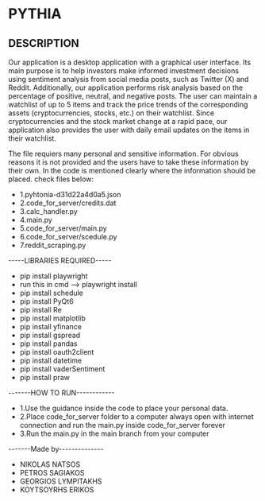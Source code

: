 # PYTHIA

## DESCRIPTION
Our application is a desktop application with a graphical user interface. Its main purpose is to help investors make informed investment decisions using sentiment analysis from social media posts, such as Twitter (X) and Reddit. Additionally, our application performs risk analysis based on the percentage of positive, neutral, and negative posts. The user can maintain a watchlist of up to 5 items and track the price trends of the corresponding assets (cryptocurrencies, stocks, etc.) on their watchlist. Since cryptocurrencies and the stock market change at a rapid pace, our application also provides the user with daily email updates on the items in their watchlist.

The file requiers many personal and sensitive information. For obvious reasons it is not provided 
and the users have to take these information by their own. In the code is mentioned clearly where the information should be placed.
check files below:
  - 1.pyhtonia-d31d22a4d0a5.json
  - 2.code_for_server/credits.dat
  - 3.calc_handler.py
  - 4.main.py
  - 5.code_for_server/main.py
  - 6.code_for_server/scedule.py
  - 7.reddit_scraping.py

-----LIBRARIES REQUIRED-----
- pip install playwright
- run this in cmd --> playwright install
- pip install schedule
- pip install PyQt6
- pip install Re
- pip install matplotlib
- pip install yfinance
- pip install gspread
- pip install pandas
- pip install oauth2client
- pip install datetime
- pip install vaderSentiment
- pip install praw

-------HOW TO RUN------------
- 1.Use the guidance inside the code to place your personal data.
- 2.Place code_for_server folder to a computer always open with internet connection and run the main.py inside code_for_server forever
- 3.Run the main.py in the main branch from your computer


-------Made by--------------
- NIKOLAS NATSOS
- PETROS SAGIAKOS
- GEORGIOS LYMPITAKHS
- KOYTSOYRHS ERIKOS

